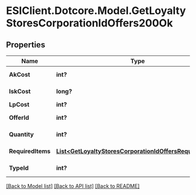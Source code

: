 # ESIClient.Dotcore.Model.GetLoyaltyStoresCorporationIdOffers200Ok
## Properties

Name | Type | Description | Notes
------------ | ------------- | ------------- | -------------
**AkCost** | **int?** | Analysis kredit cost | [optional] 
**IskCost** | **long?** | isk_cost integer | 
**LpCost** | **int?** | lp_cost integer | 
**OfferId** | **int?** | offer_id integer | 
**Quantity** | **int?** | quantity integer | 
**RequiredItems** | [**List&lt;GetLoyaltyStoresCorporationIdOffersRequiredItem&gt;**](GetLoyaltyStoresCorporationIdOffersRequiredItem.md) | required_items array | 
**TypeId** | **int?** | type_id integer | 

[[Back to Model list]](../README.md#documentation-for-models) [[Back to API list]](../README.md#documentation-for-api-endpoints) [[Back to README]](../README.md)

